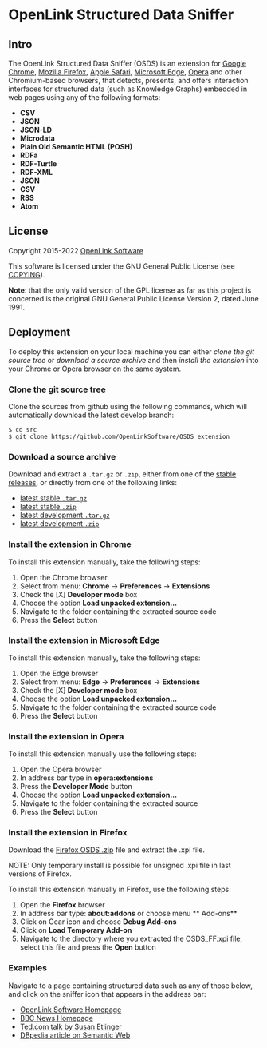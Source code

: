 # OpenLink Structured Data Sniffer

## Intro
The OpenLink Structured Data Sniffer (OSDS) is an extension for
[Google Chrome](http://www.google.com/chrome/browser/),
[Mozilla Firefox](http://www.mozilla.org/firefox/),
[Apple Safari](http://www.apple.com/safari/),
[Microsoft Edge](https://www.microsoft.com/microsoft-edge),
[Opera](http://www.opera.com/)
and other Chromium-based browsers,
that detects, presents, and offers interaction interfaces for
structured data (such as Knowledge Graphs) embedded in
web pages using any of the following formats:

- **CSV**
- **JSON**
- **JSON-LD**
- **Microdata**
- **Plain Old Semantic HTML (POSH)**
- **RDFa**
- **RDF-Turtle**
- **RDF-XML**
- **JSON**
- **CSV**
- **RSS**
- **Atom**

## License
Copyright 2015-2022 [OpenLink Software](mailto:opensource@openlinksw.com)

This software is licensed under the GNU General Public License (see
[COPYING](https://github.com/OpenLinkSoftware/OSDS_extension/blob/develop/COPYING)).

**Note**: that the only valid version of the GPL license as far as this project is concerned is the
original GNU General Public License Version 2, dated June 1991.

## Deployment
To deploy this extension on your local machine you can either *clone the git source tree* or
*download a source archive* and then *install the extension* into your Chrome or Opera browser on
the same system.

### Clone the git source tree
Clone the sources from github using the following commands, which will automatically download the latest develop branch:
```shell
$ cd src
$ git clone https://github.com/OpenLinkSoftware/OSDS_extension
```

### Download a source archive
Download and extract a `.tar.gz` or `.zip`, either from one of the
[stable releases](https://github.com/OpenLinkSoftware/OSDS_extension/releases/latest),
or directly from one of the following links:

- [latest stable `.tar.gz`](https://github.com/OpenLinkSoftware/OSDS_extension/archive/master.tar.gz)
- [latest stable `.zip`](https://github.com/OpenLinkSoftware/OSDS_extension/archive/master.zip)
- [latest development `.tar.gz`](https://github.com/OpenLinkSoftware/OSDS_extension/archive/develop.tar.gz)
- [latest development `.zip`](https://github.com/OpenLinkSoftware/OSDS_extension/archive/develop.zip)


### Install the extension in Chrome
To install this extension manually, take the following steps:

1. Open the Chrome browser
1. Select from menu: **Chrome** -> **Preferences** -> **Extensions**
1. Check the [X] **Developer mode** box
1. Choose the option **Load unpacked extension...**
1. Navigate to the folder containing the extracted source code
1. Press the **Select** button

### Install the extension in Microsoft Edge
To install this extension manually, take the following steps:

1. Open the Edge browser
1. Select from menu: **Edge** -> **Preferences** -> **Extensions**
1. Check the [X] **Developer mode** box
1. Choose the option **Load unpacked extension...**
1. Navigate to the folder containing the extracted source code
1. Press the **Select** button

### Install the extension in Opera
To install this extension manually use the following steps:

1. Open the Opera browser
1. In address bar type in **opera:extensions**
1. Press the **Developer Mode** button
1. Choose the option **Load unpacked extension...**
1. Navigate to the folder containing the extracted source
1. Press the **Select** button

### Install the extension in Firefox
Download the [Firefox OSDS .zip](https://github.com/OpenLinkSoftware/OSDS_extension/releases/download/v2.16.1/OSDS_FF.zip)
file and extract the .xpi file.

NOTE: Only temporary install is possible for unsigned .xpi file in last versions of Firefox.

To install this extension manually in Firefox, use the following steps:

1. Open the **Firefox** browser
1. In address bar type: **about:addons** or choose menu ** Add-ons**
1. Click on Gear icon and choose **Debug Add-ons**
1. Click on **Load Temporary Add-on**
1. Navigate to the directory where you extracted the OSDS_FF.xpi file, select this file and press the **Open** button


### Examples
Navigate to a page containing structured data such as any of those below, and click on the sniffer icon that appears in the address bar:

  - [OpenLink Software Homepage](http://www.openlinksw.com/)
  - [BBC News Homepage](http://www.bbc.com/news)
  - [Ted.com talk by Susan Etlinger](https://www.ted.com/talks/susan_etlinger_what_do_we_do_with_all_this_big_data)
  - [DBpedia article on Semantic Web](http://dbpedia.org/page/Semantic_Web)

